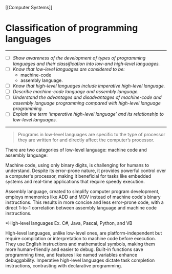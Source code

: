 [[Computer Systems]]
# Classification of programming languages
---
- [ ] *Show awareness of the development of types of programming languages and their classification into low-and high-level languages.*
- [ ] *Know that low-level languages are considered to be:*
	- machine-code
	- assembly language.
- [ ] *Know that high-level languages include imperative high-level language.*
- [ ] *Describe machine-code language and assembly language.*
- [ ] *Understand the advantages and disadvantages of machine-code and assembly language programming compared with high-level language programming.*
- [ ] *Explain the term ‘imperative high-level language’ and its relationship to low-level languages.*
---
>Programs in low-level languages are specific to the type of processor they are written for and directly affect the computer’s processor.

There are two categories of low-level language: machine code and assembly language:

Machine code, using only binary digits, is challenging for humans to understand. Despite its error-prone nature, it provides powerful control over a computer's processor, making it beneficial for tasks like embedded systems and real-time applications that require speedy execution.

Assembly language, created to simplify computer program development, employs mnemonics like ADD and MOV instead of machine code's binary instructions. This results in more concise and less error-prone code, with a direct 1-to-1 correlation between assembly language and machine code instructions.

*High-level languages Ex. C#, Java, Pascal, Python, and VB

High-level languages, unlike low-level ones, are platform-independent but require compilation or interpretation to machine code before execution. They use English instructions and mathematical symbols, making them more human-friendly and easier to debug. Built-in functions save programming time, and features like named variables enhance debuggability. Imperative high-level languages dictate task completion instructions, contrasting with declarative programming.
